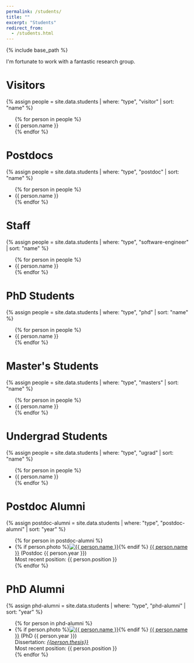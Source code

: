 ```yaml
---
permalink: /students/
title: ""
excerpt: "Students"
redirect_from: 
  - /students.html
---
```

{% include base_path %}

I'm fortunate to work with a fantastic research group. 

<h1>Visitors</h1>
{% assign people = site.data.students | where: "type", "visitor" | sort: "name" %}
<ul>
{% for person in people %}
<li> {{ person.name }} </li>
{% endfor %}
</ul>

<h1>Postdocs</h1>
{% assign people = site.data.students | where: "type", "postdoc" | sort: "name" %}
<ul>
{% for person in people %}
<li> {{ person.name }} </li>
{% endfor %}
</ul>

<h1>Staff</h1>
{% assign people = site.data.students | where: "type", "software-engineer" | sort: "name" %}
<ul>
{% for person in people %}
<li> {{ person.name }} </li>
{% endfor %}
</ul>

<h1> PhD Students</h1>
{% assign people = site.data.students | where: "type", "phd" | sort: "name" %}
<ul>
{% for person in people %}
<li> {{ person.name }} </li>
{% endfor %}
</ul>

<h1>Master's Students</h1>
{% assign people = site.data.students | where: "type", "masters" | sort: "name" %}
<ul>
{% for person in people %}
<li> {{ person.name }} </li>
{% endfor %}
</ul>

<h1> Undergrad Students </h1>
{% assign people = site.data.students | where: "type", "ugrad"  | sort: "name" %}
<ul>
{% for person in people %}
<li> {{ person.name }} </li>
{% endfor %}
</ul>

<h1>Postdoc Alumni</h1>
{% assign postdoc-alumni = site.data.students | where: "type", "postdoc-alumni" | sort: "year" %}
<ul>
{% for person in postdoc-alumni %}
<li> <div>{% if person.photo %}<a href="{{ person.photo | replace: 'BASE', base_path}}"><img class="alumnus" src="{{ person.photo | replace: 'BASE', base_path }}" alt="{{ person.name }}" /></a>{% endif %}
     <a class="subtle" href="{{ person.url }}">{{ person.name }}</a> (Postdoc {{ person.year }})<br />
     Most recent position: {{ person.position }}</div>
     <div style="clear:both;"></div></li>
{% endfor %}
</ul>

<h1>PhD Alumni</h1>
{% assign phd-alumni = site.data.students | where: "type", "phd-alumni" | sort: "year" %}
<ul>
{% for person in phd-alumni %}
<li> <div>{% if person.photo %}<a href="{{ person.photo | replace: 'BASE', base_path}}"><img class="alumnus" src="{{ person.photo | replace: 'BASE', base_path }}" alt="{{ person.name }}" /></a>{% endif %}
          <a class="subtle" href="{{ person.url }}">{{ person.name }}</a> (PhD {{ person.year }})<br />
     Dissertation: <i><a href="{{ person.thesis_url }}">{{person.thesis}}</a></i><br />
     Most recent position: {{ person.position }}</div>
     <div style="clear:both;"></div></li>
{% endfor %}
</ul>
